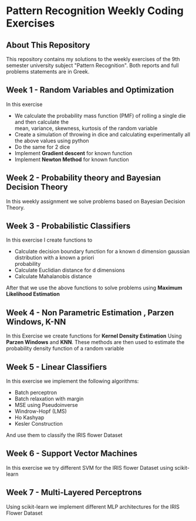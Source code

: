 # Pattern Recognition Weekly Coding Exercises  
## About This Repository
This repository contains my solutions to the weekly exercises of the 9th semester university subject "Pattern Recognition". Both reports and full problems statements are in Greek.

## Week 1 - Random Variables and Optimization
In this exercise 
- We calculate the probability mass function (PMF) of rolling a single die and then calculate the  
mean, variance, skewness, kurtosis of the  random variable
- Create a simulation of throwing in dice and calculating experimentally all the above values using python
- Do the same for 2 dice
- Implement **Gradient descent**  for known function 
- Implement **Newton Method** for  known function

## Week 2 - Probability theory and Bayesian Decision Theory
In this weekly assignment  we solve problems based on Bayesian Decision Theory. 
## Week 3 - Probabilistic Classifiers
In this exercise I create functions to
- Calculate decision boundary function for a known d dimension gaussian distribution with a known a priori   
probability 
- Calculate Euclidian distance for d dimensions
- Calculate Mahalanobis distance  
 
After that we use the above functions to solve problems using **Maximum Likelihood Estimation**

## Week 4 - Non Parametric Estimation , Parzen Windows, K-NN
In this Exercise we create functions for **Kernel Density Estimation** Using **Parzen Windows** and **KNN**. These methods are then used to estimate the probability density function of a random variable

## Week 5 - Linear Classifiers
In this exercise we implement the following algorithms:
- Batch perceptron
- Batch relaxation with margin
- MSE using Pseudoinverse
- Windrow-Hopf (LMS)
- Ho Kashyap
- Kesler Construction

And use them to classify the IRIS flower Dataset
## Week 6 - Support Vector Machines
In this exercise we try different SVM for the IRIS flower Dataset using scikit-learn

## Week 7 - Multi-Layered Perceptrons
Using  scikit-learn we implement different MLP architectures for the IRIS Flower Dataset

